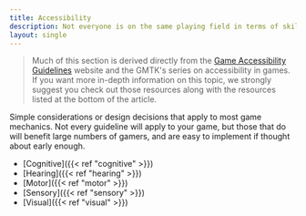 ```yaml
---
title: Accessibility
description: Not everyone is on the same playing field in terms of skill level, understanding, or physical capability. Providing solutions for players of all backgrounds can go a long way in making your game an inclusive experience.
layout: single
---
```


> Much of this section is derived directly from the [Game Accessibility Guidelines](http://gameaccessibilityguidelines.com/) website and the GMTK's series on accessibility in games. If you want more in-depth information on this topic, we strongly suggest you check out those resources along with the resources listed at the bottom of the article.

Simple considerations or design decisions that apply to most game mechanics. Not every guideline will apply to your game, but those that do will benefit large numbers of gamers, and are easy to implement if thought about early enough.

- [Cognitive]({{< ref "cognitive" >}})
- [Hearing]({{< ref "hearing" >}})
- [Motor]({{< ref "motor" >}})
- [Sensory]({{< ref "sensory" >}})
- [Visual]({{< ref "visual" >}})